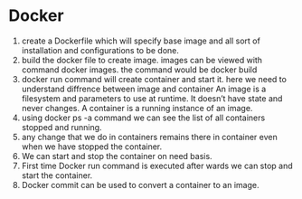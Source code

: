 # Docker
1. create a Dockerfile which will specify base image and all sort of installation and configurations to be done.
2. build the docker file to create image. images can be viewed with command docker images. the command would be docker build
3. docker run command will create container and start it. here we need to understand diffrence between image and container
    An image is a filesystem and parameters to use at runtime. It doesn’t have state and never changes. 
    A container is a running instance of an image.
4. using docker ps -a command we can see the list of all containers stopped and running.
5. any change that we do in containers remains there in container even when we have stopped the container.
6. We can start and stop the container on need basis.
7. First time Docker run command is executed after wards we can stop and start the container.
8. Docker commit can be used to convert a container to an image.
